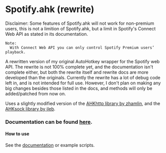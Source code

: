 # Spotify.ahk (rewrite)

Disclaimer: Some features of Spotify.ahk will not work for non-premium users, this is not a limition of Spotify.ahk, but a limit in Spotify's Connect Web API as stated in its documentation.
```
Note:
  With Connect Web API you can only control Spotify Premium users’ playback.
``` 

A rewritten version of my original AutoHotkey wrapper for the Spotify web API.
The rewrite is not 100% complete yet, and the documentation isn't complete either, but both the rewrite itself and rewrite docs are more developed than the originals.
Currently the rewrite has a lot of debug code left in, and is not intended for full use. However, I don't plan on making any big changes besides those listed in the docs, and methods will only be added/patched from now on.

Uses a slightly modified version of the [AHKhttp library by zhamlin](https://github.com/zhamlin/AHKhttp), and the [AHKsock library by jleb](https://github.com/jleb/AHKsock).

### Documentation can be found [here](https://cloakersmoker.github.io/Spotify.ahk/rewrite/index.html).

#### How to use
See the [documentation](https://cloakersmoker.github.io/Spotify.ahk/rewrite/index.html) or example scripts.
